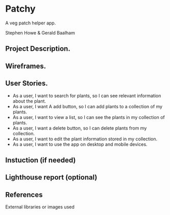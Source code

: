 # Patchy

A veg patch helper app.

Stephen Howe & Gerald Baalham

## Project Description.

## Wireframes.

## User Stories.
* As a user, I want to search for plants, so I can see relevant information about the plant.
* As a user, I want A add button, so I can add plants to a collection of my plants.
* As a user, I want to view a list, so I can see the plants in my collection of plants.
* As a user, I want a delete button, so I can delete plants from my collection.
* As a user, I want to edit the plant information stored in my collection.
* As a user, I want to use the app on desktop and mobile devices.

## Instuction (if needed)

## Lighthouse report (optional)

## References
External libraries or images used